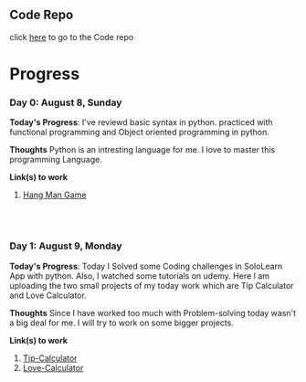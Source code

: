## Code Repo
click [here](https://github.com/KhudadadKhawari/100DaysOfCode) to go to the Code repo

# Progress 
### Day 0: August 8, Sunday

**Today's Progress**: I've reviewd basic syntax in python. practiced with functional programming and Object oriented programming in python.

**Thoughts** Python is an intresting language for me. I love to master this programming Language.

**Link(s) to work**
1. [Hang Man Game](https://github.com/KhudadadKhawari/100DaysOfCode/blob/main/Day%200/hangman.py)

<br>
<br>

### Day 1: August 9, Monday

**Today's Progress**: Today I Solved some Coding challenges in SoloLearn App with python. Also, I watched some tutorials on udemy. Here I am uploading the two small projects of my today work which are Tip Calculator and Love Calculator.
<br>
 
**Thoughts** Since I have worked too much with Problem-solving today wasn't a big deal for me. I will try to work on some bigger projects.
  
**Link(s) to work**
1. [Tip-Calculator](https://github.com/KhudadadKhawari/100DaysOfCode/blob/main/Day-1/tip-calculator.py)
1. [Love-Calculator](https://github.com/KhudadadKhawari/100DaysOfCode/blob/main/Day-1/love-calculator.py)

